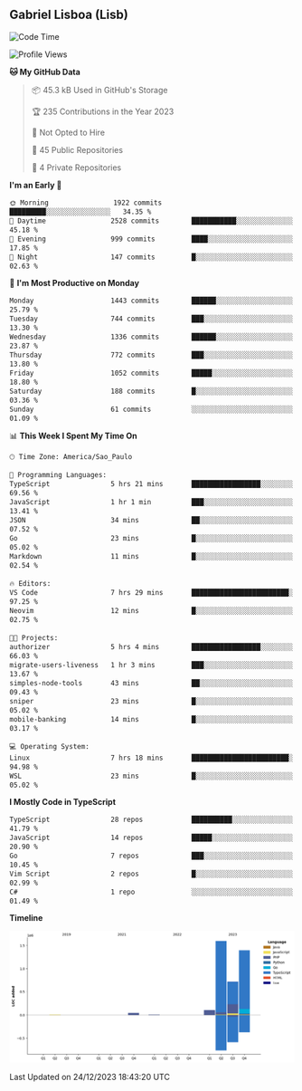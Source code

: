 ## Gabriel Lisboa (Lisb)

<!--START_SECTION:waka-->
![Code Time](http://img.shields.io/badge/Code%20Time-381%20hrs%2030%20mins-blue)

![Profile Views](http://img.shields.io/badge/Profile%20Views-0-blue)

**🐱 My GitHub Data** 

> 📦 45.3 kB Used in GitHub's Storage 
 > 
> 🏆 235 Contributions in the Year 2023
 > 
> 🚫 Not Opted to Hire
 > 
> 📜 45 Public Repositories 
 > 
> 🔑 4 Private Repositories 
 > 
**I'm an Early 🐤** 

```text
🌞 Morning                1922 commits        █████████░░░░░░░░░░░░░░░░   34.35 % 
🌆 Daytime                2528 commits        ███████████░░░░░░░░░░░░░░   45.18 % 
🌃 Evening                999 commits         ████░░░░░░░░░░░░░░░░░░░░░   17.85 % 
🌙 Night                  147 commits         █░░░░░░░░░░░░░░░░░░░░░░░░   02.63 % 
```
📅 **I'm Most Productive on Monday** 

```text
Monday                   1443 commits        ██████░░░░░░░░░░░░░░░░░░░   25.79 % 
Tuesday                  744 commits         ███░░░░░░░░░░░░░░░░░░░░░░   13.30 % 
Wednesday                1336 commits        ██████░░░░░░░░░░░░░░░░░░░   23.87 % 
Thursday                 772 commits         ███░░░░░░░░░░░░░░░░░░░░░░   13.80 % 
Friday                   1052 commits        █████░░░░░░░░░░░░░░░░░░░░   18.80 % 
Saturday                 188 commits         █░░░░░░░░░░░░░░░░░░░░░░░░   03.36 % 
Sunday                   61 commits          ░░░░░░░░░░░░░░░░░░░░░░░░░   01.09 % 
```


📊 **This Week I Spent My Time On** 

```text
🕑︎ Time Zone: America/Sao_Paulo

💬 Programming Languages: 
TypeScript               5 hrs 21 mins       █████████████████░░░░░░░░   69.56 % 
JavaScript               1 hr 1 min          ███░░░░░░░░░░░░░░░░░░░░░░   13.41 % 
JSON                     34 mins             ██░░░░░░░░░░░░░░░░░░░░░░░   07.52 % 
Go                       23 mins             █░░░░░░░░░░░░░░░░░░░░░░░░   05.02 % 
Markdown                 11 mins             █░░░░░░░░░░░░░░░░░░░░░░░░   02.54 % 

🔥 Editors: 
VS Code                  7 hrs 29 mins       ████████████████████████░   97.25 % 
Neovim                   12 mins             █░░░░░░░░░░░░░░░░░░░░░░░░   02.75 % 

🐱‍💻 Projects: 
authorizer               5 hrs 4 mins        █████████████████░░░░░░░░   66.03 % 
migrate-users-liveness   1 hr 3 mins         ███░░░░░░░░░░░░░░░░░░░░░░   13.67 % 
simples-node-tools       43 mins             ██░░░░░░░░░░░░░░░░░░░░░░░   09.43 % 
sniper                   23 mins             █░░░░░░░░░░░░░░░░░░░░░░░░   05.02 % 
mobile-banking           14 mins             █░░░░░░░░░░░░░░░░░░░░░░░░   03.17 % 

💻 Operating System: 
Linux                    7 hrs 18 mins       ████████████████████████░   94.98 % 
WSL                      23 mins             █░░░░░░░░░░░░░░░░░░░░░░░░   05.02 % 
```

**I Mostly Code in TypeScript** 

```text
TypeScript               28 repos            ██████████░░░░░░░░░░░░░░░   41.79 % 
JavaScript               14 repos            █████░░░░░░░░░░░░░░░░░░░░   20.90 % 
Go                       7 repos             ███░░░░░░░░░░░░░░░░░░░░░░   10.45 % 
Vim Script               2 repos             █░░░░░░░░░░░░░░░░░░░░░░░░   02.99 % 
C#                       1 repo              ░░░░░░░░░░░░░░░░░░░░░░░░░   01.49 % 
```



**Timeline**

![Lines of Code chart](https://raw.githubusercontent.com/tenlisboa/tenlisboa/main/assets/bar_graph.png)


 Last Updated on 24/12/2023 18:43:20 UTC
<!--END_SECTION:waka-->
